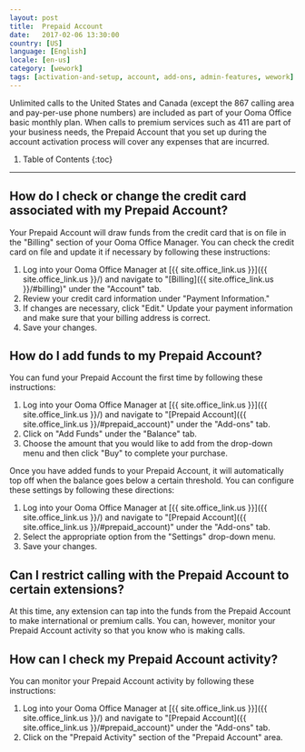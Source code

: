 ```yaml
---
layout: post
title:  Prepaid Account
date:   2017-02-06 13:30:00
country: [US]
language: [English]
locale: [en-us]
category: [wework]
tags: [activation-and-setup, account, add-ons, admin-features, wework]
---
```


Unlimited calls to the United States and Canada (except the 867 calling area and pay-per-use phone numbers) are included as part of your Ooma Office basic monthly plan. When calls to premium services such as 411 are part of your business needs, the Prepaid Account that you set up during the account activation process will cover any expenses that are incurred.

1. Table of Contents
{:toc}
* * *

## How do I check or change the credit card associated with my Prepaid Account?

Your Prepaid Account will draw funds from the credit card that is on file in the "Billing" section of your Ooma Office Manager. You can check the credit card on file and update it if necessary by following these instructions:

1. Log into your Ooma Office Manager at [{{ site.office_link.us }}]({{ site.office_link.us }}/) and navigate to "[Billing]({{ site.office_link.us }}/#billing)" under the "Account" tab.
2. Review your credit card information under "Payment Information."
3. If changes are necessary, click "Edit." Update your payment information and make sure that your billing address is correct.
4. Save your changes.

## How do I add funds to my Prepaid Account?

You can fund your Prepaid Account the first time by following these instructions:

1. Log into your Ooma Office Manager at [{{ site.office_link.us }}]({{ site.office_link.us }}/) and navigate to "[Prepaid Account]({{ site.office_link.us }}/#prepaid_account)" under the "Add-ons" tab.
2. Click on "Add Funds" under the "Balance" tab.
3. Choose the amount that you would like to add from the drop-down menu and then click "Buy" to complete your purchase.

Once you have added funds to your Prepaid Account, it will automatically top off when the balance goes below a certain threshold. You can configure these settings by following these directions:

1. Log into your Ooma Office Manager at [{{ site.office_link.us }}]({{ site.office_link.us }}/) and navigate to "[Prepaid Account]({{ site.office_link.us }}/#prepaid_account)" under the "Add-ons" tab.
2. Select the appropriate option from the "Settings" drop-down menu.
3. Save your changes.

## Can I restrict calling with the Prepaid Account to certain extensions?

At this time, any extension can tap into the funds from the Prepaid Account to make international or premium calls. You can, however, monitor your Prepaid Account activity so that you know who is making calls.

## How can I check my Prepaid Account activity?

You can monitor your Prepaid Account activity by following these instructions:

1. Log into your Ooma Office Manager at [{{ site.office_link.us }}]({{ site.office_link.us }}/) and navigate to "[Prepaid Account]({{ site.office_link.us }}/#prepaid_account)" under the "Add-ons" tab.
2. Click on the "Prepaid Activity" section of the "Prepaid Account" area.